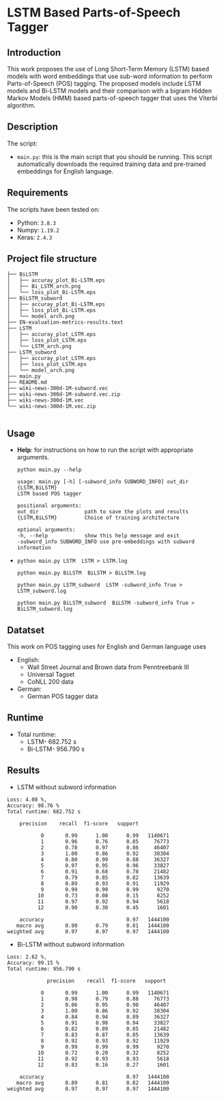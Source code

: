 # LSTM Based Parts-of-Speech Tagger
## Introduction
This work proposes the use of Long Short-Term Memory (LSTM) based models with word embeddings
that use sub-word information to perform Parts-of-Speech (POS) tagging. The proposed models include LSTM models and Bi-LSTM models and their comparison with a bigram Hidden Markov Models (HMM) based parts-of-speech tagger that uses the Viterbi algorithm.

## Description
The script:
- `main.py`: this is the main script that you should be running. This script automatically downloads the required training data and pre-trained embeddings for English language.


## Requirements
The scripts have been tested on:

- Python: `3.8.3`
- Numpy: `1.19.2`
- Keras: `2.4.3`


## Project file structure
```
├── BiLSTM
│   ├── accuray_plot_Bi-LSTM.eps
│   ├── Bi_LSTM_arch.png
│   └── loss_plot_Bi-LSTM.eps
├── BiLSTM_subword
│   ├── accuray_plot_Bi-LSTM.eps
│   ├── loss_plot_Bi-LSTM.eps
│   └── model_arch.png
├── EN-evaluation-metrics-results.text
├── LSTM
│   ├── accuray_plot_LSTM.eps
│   ├── loss_plot_LSTM.eps
│   └── LSTM_arch.png
├── LSTM_subword
│   ├── accuray_plot_LSTM.eps
│   ├── loss_plot_LSTM.eps
│   └── model_arch.png
├── main.py
├── README.md
├── wiki-news-300d-1M-subword.vec
├── wiki-news-300d-1M-subword.vec.zip
├── wiki-news-300d-1M.vec
└── wiki-news-300d-1M.vec.zip
    
```

## Usage

- **Help**: for instructions on how to run the script with appropriate arguments.
    ```        
    python main.py --help

    usage: main.py [-h] [-subword_info SUBWORD_INFO] out_dir {LSTM,BiLSTM}
    LSTM based POS tagger

    positional arguments:
    out_dir               path to save the plots and results
    {LSTM,BiLSTM}         Choice of training architecture

    optional arguments:
    -h, --help            show this help message and exit
    -subword_info SUBWORD_INFO use pre-embeddings with subword information

    ```
- 
    ```
    python main.py LSTM  LSTM > LSTM.log
    ```

    ```
    python main.py BiLSTM  BiLSTM > BiLSTM.log
    ```
    ```
    python main.py LSTM_subword  LSTM -subword_info True > LSTM_subword.log 
    ```
    ```
    python main.py BiLSTM_subword  BiLSTM -subword_info True > BiLSTM_subword.log
    ```

## Datatset
This work on POS tagging uses for English and German language uses
- English:
    - Wall Street Journal and Brown data from Penntreebank III
    - Universal Tagset
    - CoNLL 200 data
- German:
    - German POS tagger data

## Runtime

- Total runtime: 
    - LSTM- 682.752 s
    - Bi-LSTM- 956.790 s


## Results
- LSTM without subword information

```
Loss: 4.08 %,
Accuracy: 98.76 %
Total runtime: 682.752 s

    precision    recall  f1-score   support

           0       0.99      1.00      0.99   1140671
           1       0.96      0.76      0.85     76773
           2       0.78      0.97      0.86     46407
           3       1.00      0.86      0.92     38304
           4       0.80      0.99      0.88     36327
           5       0.97      0.95      0.96     33827
           6       0.91      0.68      0.78     21482
           7       0.79      0.85      0.82     13639
           8       0.89      0.93      0.91     11929
           9       0.99      0.99      0.99      9270
          10       0.73      0.08      0.15      8252
          11       0.97      0.92      0.94      5618
          12       0.90      0.30      0.45      1601

    accuracy                           0.97   1444100
   macro avg       0.90      0.79      0.81   1444100
weighted avg       0.97      0.97      0.97   1444100
```

- Bi-LSTM without subword information
```
Loss: 2.62 %,
Accuracy: 99.15 %
Total runtime: 956.790 s

             precision    recall  f1-score   support

           0       0.99      1.00      0.99   1140671
           1       0.98      0.79      0.88     76773
           2       0.86      0.95      0.90     46407
           3       1.00      0.86      0.92     38304
           4       0.84      0.94      0.89     36327
           5       0.91      0.98      0.94     33827
           6       0.82      0.89      0.85     21482
           7       0.83      0.87      0.85     13639
           8       0.92      0.93      0.92     11929
           9       0.99      0.99      0.99      9270
          10       0.72      0.20      0.32      8252
          11       0.92      0.93      0.93      5618
          12       0.83      0.16      0.27      1601

    accuracy                           0.97   1444100
   macro avg       0.89      0.81      0.82   1444100
weighted avg       0.97      0.97      0.97   1444100

```